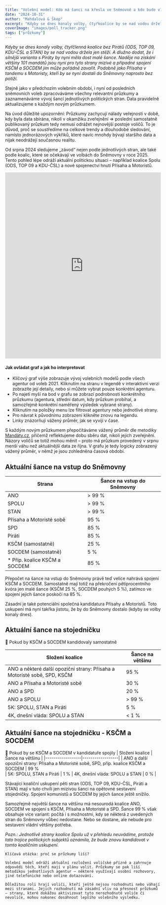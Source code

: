```yaml
---
title: "Volební model: Kdo má šanci na křesla ve Sněmovně a kdo bude vládnout"
date: "2024-10-31"
author: "Mahdalová & Škop"
excerpt: "Kdyby se dnes konaly volby, čtyřkoalice by se nad vodou držela jen stěží."
coverImage: "images/poll_tracker.png"
tags: ["průzkumy"]
---
```


_Kdyby se dnes konaly volby, čtyřčlenná koalice bez Pirátů (ODS, TOP 09, KDU-ČSL a STAN) by se nad vodou držela jen stěží. A dlužno dodat, že i silnější varianta s Piráty by nyní měla dost malé šance. Naděje na získání většiny 101 mandátů jsou nyní pro tyto strany mizivé a případné spojení KSČM a SOCDEM jim může pořádně zavařit. Podobně jako Přísaha v tandemu s Motoristy, kteří by se nyní dostali do Sněmovny naprosto bez potíží._

Stejně jako v předchozím volebním období, i nyní od posledních sněmovních voleb zpracováváme všechny relevantní průzkumy a zaznamenáváme vývoj šancí jednotlivých politických stran. Data pravidelně aktualizujeme s každým novým průzkumem.

Na úvod důležité upozornění: Průzkumy zachycují nálady veřejnosti v době, kdy byla data sbírána, nikoli v okamžiku zveřejnění ⇒ poslední samostatně publikovaný průzkum tedy nemusí odrážet nejnovější postoje voličů. To je důvod, proč se soustředíme na celkové trendy a dlouhodobé sledování, namísto jednorázových výkřiků, které navíc mnohdy bývají staršího data a nijak neodrážejí současnou realitu.

Od srpna 2024 sledujeme „závod“ nejen podle jednotlivých stran, ale také podle koalic, které se očekávají ve volbách do Sněmovny v roce 2025. Tento pohled lépe odráží aktuální politickou situaci – například koalice Spolu (ODS, TOP 09 a KDU-ČSL) a nové spojenectví hnutí Přísaha a Motoristů.

<iframe src='https://flo.uri.sh/visualisation/20050986/embed' title='Interactive or visual content' className='flourish-embed-iframe' frameBorder='0' scrolling='no' width="100%" height="600px" allowFullScreen></iframe>

#### Jak ovládat graf a jak ho interpretovat
- Klíčový graf výše zobrazuje vývoj volebních modelů podle všech agentur od voleb 2021. Kliknutím na stranu v legendě v interaktivní verzi zobrazíte její detaily, nebo si můžete vybrat pouze konkrétní agenturu.
- Po najetí myší na bod v grafu se zobrazí podrobnosti konkrétního průzkumu (agentura, střední datum, kdy průzkum probíhal, a samozřejmě konkrétní naměřený výsledek vybrané strany).
- Kliknutím na položky menu lze filtrovat agentury nebo jednotlivé strany.
- Pro návrat k původnímu zobrazení klikněte znovu na legendu.
- Linky znázorňují vážený průměr, jak se vyvíjí v čase.

S každým novým průzkumem přepočítáváme vážený průměr dle metodiky [Mandáty.cz](https://mandaty.cz), přičemž reflektujeme dobu sběru dat, nikoli jejich zveřejnění. Názory voličů se totiž mohou měnit – proto má průzkum provedený v srpnu menší váhu než aktuálnější data ze října. V grafu je tedy logicky zobrazený vážený průměr, v němž je jsou zohledněna časová období.

## Aktuální šance na vstup do Sněmovny

| Strana                        | Šance na vstup do Sněmovny                                    |
|-------------------------------|---------------------------------------------------------------|
| ANO                           | > 99 %                                                        |
| SPOLU                         | > 99 %                                                        |
| STAN                          | > 99 %                                                        |
| Přísaha a Motoristé sobě      | 95 %                                                          |
| SPD                           | 85 %                                                          |
| Piráti                        | 85 %                                                          |
| KSČM (samostatně)             | 25 %                                                          |
| SOCDEM (samostatně)           | 5 %                                                           |
| * Příp. koalice KSČM a SOCDEM | 85 %                                                          |

Přepočet na šance na vstup do Sněmovny právě teď velice nahrává spojení KSČM a SOCDEM. Samostatně mají totiž na překročení pětiprocentního kvóra jen malé šance (KSČM 25 %, SOCDEM pouhých 5 %), zatímco ve spojení jejich šance poskočí na 85 %.

Zásadní je také potenciální společná kandidatura Přísahy a Motoristů. Toto uskupení má nyní takřka jistotu, že by do Sněmovny dostalo (kdyby se volby konaly dnes).

## Aktuální šance na stojedničku
🔴 Pokud by KSČM a SOCDEM kandidovaly samostatně

| Složení koalice                                               | Šance na většinu |
|---------------------------------------------------------------|------------------------------------------------------|
| ANO a některé další opoziční strany: Přísaha a Motoristé sobě, SPD, KSČM | 95 %                                                |
| ANO a Přísaha a Motoristé sobě                                | 30 %                                                |
| ANO a SPD                                                     | 20 %                                                |
| ANO a SPOLU                                                   | > 99 %                                              |
| 5K: SPOLU, STAN a Piráti                                      | 5 %                                                 |
| 4K, dnešní vláda: SPOLU a STAN                                | < 1 %                                               |

## Aktuální šance na stojedničku - KSČM a SOCDEM
🔴 Pokud by se KSČM a SOCDEM v kandidatuře spojily
| Složení koalice  | Šance na většinu |
|------------------|------------------|
| ANO a další opoziční strany: Přísaha a Motoristé sobě, SPD, příp. koalice KSČM a SOCDEM | 99 %  
| 5K: SPOLU, STAN a Piráti  | 1 %
| 4K, dnešní vláda: SPOLU a STAN | 0 % |

Stávající koaliční uskupení pěti stran (ODS, TOP 09, KDU-ČSL, Piráti a STAN) mají v tuto chvíli jen mizivou šanci na opětovné sestavení stojedničky. Spojení komunistů a SOCDEM by jejich šance ještě snížilo.

Samozřejmě největší šance na většinu má nesourodá koalice ANO, SOCDEM ve spojení s KSČM, Přísaha a Motoristé a SPD. Šance 99 % však obsahuje více variant: počítá i s možnostmi, kdy se některá z uvedených stran do Sněmovny vůbec nedostane. Nebo se dostane, ale nebude pro sestavení vládní většiny potřeba.

_Pozn.: Jednotlivě strany koalice Spolu už v přehledu neuvádíme, protože tato trojice politických subjektů oznámila, že bude znovu kandidovat v tomto koaličním uskupení._

```box
Klíčová otázka: proč se průzkumy liší?

Volební model odráží aktuální rozložení voličské přízně a zahrnuje odpovědi těch, kteří mají v plánu volit. Průzkumy se pak liší metodikou jednotlivých agentur – některé využívají osobní rozhovory, jiné telefonické nebo online dotazování.

Důležitou roli hrají voliči, kteří ještě nejsou rozhodnuti nebo váhají mezi stranami. Jejich rozhodnutí má zásadní vliv na přesnost průzkumů – strany, které dokážou aktivizovat tyto nerozhodnuté voliče či nevoliče, mohou nakonec dosáhnout lepšího volebního výsledku.
```